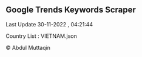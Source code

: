 

## Google Trends Keywords Scraper 
 
Last Update 30-11-2022 , 04:21:44

Country List :
VIETNAM.json



© Abdul Muttaqin 
